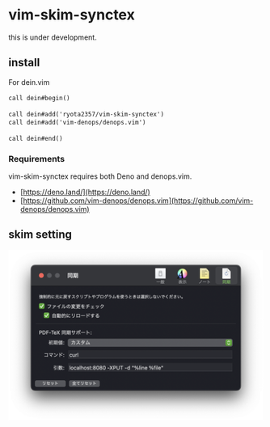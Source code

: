 # vim-skim-synctex

this is under development.


## install

For dein.vim

```vim
call dein#begin()

call dein#add('ryota2357/vim-skim-synctex')
call dein#add('vim-denops/denops.vim')

call dein#end()
```

### Requirements

vim-skim-synctex requires both Deno and denops.vim.

- [https://deno.land/](https://deno.land/)
- [https://github.com/vim-denops/denops.vim](https://github.com/vim-denops/denops.vim)

## skim setting

![skimの設定](https://github.com/ryota2357/vim-skim-synctex/blob/images/skim-setting.png)

